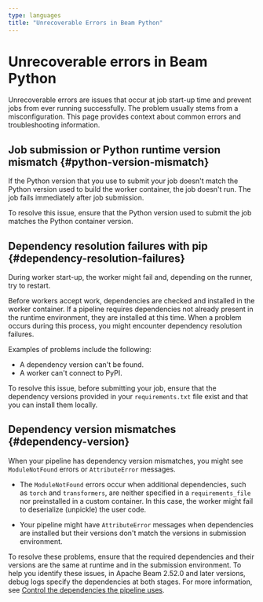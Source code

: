 ```yaml
---
type: languages
title: "Unrecoverable Errors in Beam Python"
---
```

<!--
Licensed under the Apache License, Version 2.0 (the "License");
you may not use this file except in compliance with the License.
You may obtain a copy of the License at

http://www.apache.org/licenses/LICENSE-2.0

Unless required by applicable law or agreed to in writing, software
distributed under the License is distributed on an "AS IS" BASIS,
WITHOUT WARRANTIES OR CONDITIONS OF ANY KIND, either express or implied.
See the License for the specific language governing permissions and
limitations under the License.
-->

# Unrecoverable errors in Beam Python

Unrecoverable errors are issues that occur at job start-up time and
prevent jobs from ever running successfully. The problem usually stems
from a misconfiguration. This page provides context about
common errors and troubleshooting information.

## Job submission or Python runtime version mismatch {#python-version-mismatch}

If the Python version that you use to submit your job doesn't match the
Python version used to build the worker container, the job doesn't run.
The job fails immediately after job submission.

To resolve this issue, ensure that the Python version used to submit the job
matches the Python container version.

## Dependency resolution failures with pip {#dependency-resolution-failures}

During worker start-up, the worker might fail and, depending on the
runner, try to restart.

Before workers accept work, dependencies are checked and installed in
the worker container. If a pipeline requires
dependencies not already present in the runtime environment,
they are installed at this time.
When a problem occurs during this process, you might encounter
dependency resolution failures.

Examples of problems include the following:

- A dependency version can't be found.
- A worker can't connect to PyPI.

To resolve this issue, before submitting your job, ensure that the
dependency versions provided in your `requirements.txt` file exist
and that you can install them locally.

## Dependency version mismatches {#dependency-version}

When your pipeline has dependency version mismatches, you might
see `ModuleNotFound` errors or `AttributeError` messages.

 - The `ModuleNotFound` errors occur when additional dependencies,
   such as `torch` and `transformers`, are neither specified in a
   `requirements_file` nor preinstalled in a custom container.
	In this case, the worker might fail to deserialize (unpickle) the user code.

- Your pipeline might have `AttributeError` messages when dependencies
  are installed but their versions don't match the versions in submission environment.

To resolve these problems, ensure that the required dependencies and their versions are the same
at runtime and in the submission environment. To help you identify these issues,
in Apache Beam 2.52.0 and later versions, debug logs specify the dependencies at both stages.
For more information, see
[Control the dependencies the pipeline uses](https://beam.apache.org/documentation/sdks/python-pipeline-dependencies/#control-dependencies).
